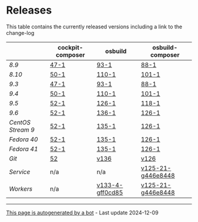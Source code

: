 # Releases
This table contains the currently released versions including a link to the change-log

|       | cockpit-composer    | osbuild    | osbuild-composer    |
|-------|---------------------|------------|---------------------|
*8.9* | [47-1](https://github.com/osbuild/cockpit-composer/releases/tag/47) | [93-1](https://github.com/osbuild/osbuild/releases/tag/v93) | [88-1](https://github.com/osbuild/osbuild-composer/releases/tag/v88)
*8.10* | [50-1](https://github.com/osbuild/cockpit-composer/releases/tag/50) | [110-1](https://github.com/osbuild/osbuild/releases/tag/v110) | [101-1](https://github.com/osbuild/osbuild-composer/releases/tag/v101)
*9.3* | [47-1](https://github.com/osbuild/cockpit-composer/releases/tag/47) | [93-1](https://github.com/osbuild/osbuild/releases/tag/v93) | [88-1](https://github.com/osbuild/osbuild-composer/releases/tag/v88)
*9.4* | [50-1](https://github.com/osbuild/cockpit-composer/releases/tag/50) | [110-1](https://github.com/osbuild/osbuild/releases/tag/v110) | [101-1](https://github.com/osbuild/osbuild-composer/releases/tag/v101)
*9.5* | [52-1](https://github.com/osbuild/cockpit-composer/releases/tag/52) | [126-1](https://github.com/osbuild/osbuild/releases/tag/v126) | [118-1](https://github.com/osbuild/osbuild-composer/releases/tag/v118)
*9.6* | [52-1](https://github.com/osbuild/cockpit-composer/releases/tag/52) | [136-1](https://github.com/osbuild/osbuild/releases/tag/v136) | [126-1](https://github.com/osbuild/osbuild-composer/releases/tag/v126)
*CentOS Stream 9* | [52-1](https://github.com/osbuild/cockpit-composer/releases/tag/52) | [135-1](https://github.com/osbuild/osbuild/releases/tag/v135) | [126-1](https://github.com/osbuild/osbuild-composer/releases/tag/v126)
*Fedora 40* | [52-1](https://github.com/osbuild/cockpit-composer/releases/tag/52) | [135-1](https://github.com/osbuild/osbuild/releases/tag/v135) | [126-1](https://github.com/osbuild/osbuild-composer/releases/tag/v126)
*Fedora 41* | [52-1](https://github.com/osbuild/cockpit-composer/releases/tag/52) | [135-1](https://github.com/osbuild/osbuild/releases/tag/v135) | [126-1](https://github.com/osbuild/osbuild-composer/releases/tag/v126)
*Git* | [52](https://github.com/osbuild/cockpit-composer/releases/tag/52) | [v136](https://github.com/osbuild/osbuild/releases/tag/v136) | [v126](https://github.com/osbuild/osbuild-composer/releases/tag/v126)
*Service* | n/a | n/a | [v125-21-g446e8448](https://github.com/osbuild/osbuild-composer/compare/v125-21-g446e8448...main)
*Workers* | n/a | [v133-4-gff0cd85](https://github.com/osbuild/osbuild/compare/v133-4-gff0cd85...main) | [v125-21-g446e8448](https://github.com/osbuild/osbuild-composer/compare/v125-21-g446e8448...main)

---

[This page is autogenerated by a bot](https://gitlab.cee.redhat.com/osbuild/guides-bot/-/blob/main/release_overview.py) - Last update 2024-12-09